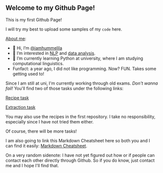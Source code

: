 ## Welcome to my Github Page!

This is my first Github Page!

I will try my best to upload some samples of my `code` here.

[About me](about.md):
- 👋 Hi, I’m [@iamhummelila](https://iamhummelila.github.io/iamhummelila/)
- 👀 I’m interested in [NLP](https://en.wikipedia.org/wiki/Natural_language_processing) and [data analysis](https://en.wikipedia.org/wiki/Data_analysis).
- 🌱 I’m currently learning Python at university, where I am studying computational linguistics.
- Funfact: a year ago, I did not like programming. Now? FUN. Takes some getting used to!

Since I am still at uni, I'm currently working through old exams. _Don't wanna fail!_ You'll find two of those tasks under the following links:

[Recipe task](https://github.com/iamhummelila/recipe_task)

[Extraction task](https://github.com/iamhummelila/extraction_task)

You may also use the recipes in the first repository. I take no responsibility, especially since I have not tried them either.

Of course, there will be more tasks!

I am also going to link this Markdown Cheatsheet here so both you and I can find it easily: [Markdown Cheatsheet](https://github.com/adam-p/markdown-here/wiki/Markdown-Cheatsheet).

On a very random sidenote: I have not yet figured out how or if people can contact each other directly through Github. So if you do know, just contact me and I hope I'll find that.
